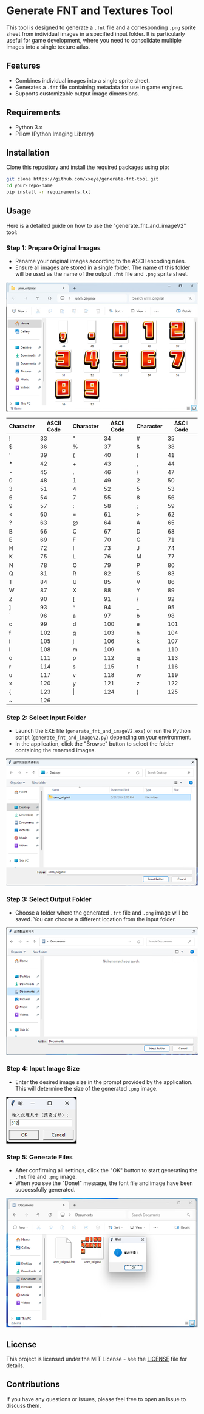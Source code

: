 # Generate FNT and Textures Tool

This tool is designed to generate a `.fnt` file and a corresponding `.png` sprite sheet from individual images in a specified input folder. It is particularly useful for game development, where you need to consolidate multiple images into a single texture atlas.

## Features

- Combines individual images into a single sprite sheet.
- Generates a `.fnt` file containing metadata for use in game engines.
- Supports customizable output image dimensions.

## Requirements

- Python 3.x
- Pillow (Python Imaging Library)

## Installation

Clone this repository and install the required packages using pip:

```bash
git clone https://github.com/xxeye/generate-fnt-tool.git
cd your-repo-name
pip install -r requirements.txt
```

## Usage

Here is a detailed guide on how to use the "generate_fnt_and_imageV2" tool:

### Step 1: Prepare Original Images

- Rename your original images according to the ASCII encoding rules.
- Ensure all images are stored in a single folder. The name of this folder will be used as the name of the output `.fnt` file and `.png` sprite sheet.


![image](https://github.com/xxeye/generate-fnt-tool/blob/main/image/Pasted%20image%2020240521141742.png)

| Character | ASCII Code | Character | ASCII Code | Character | ASCII Code |
|-----------|------------|-----------|------------|-----------|------------|
| !         | 33         | "         | 34         | #         | 35         |
| $         | 36         | %         | 37         | &         | 38         |
| '         | 39         | (         | 40         | )         | 41         |
| *         | 42         | +         | 43         | ,         | 44         |
| -         | 45         | .         | 46         | /         | 47         |
| 0         | 48         | 1         | 49         | 2         | 50         |
| 3         | 51         | 4         | 52         | 5         | 53         |
| 6         | 54         | 7         | 55         | 8         | 56         |
| 9         | 57         | :         | 58         | ;         | 59         |
| <         | 60         | =         | 61         | >         | 62         |
| ?         | 63         | @         | 64         | A         | 65         |
| B         | 66         | C         | 67         | D         | 68         |
| E         | 69         | F         | 70         | G         | 71         |
| H         | 72         | I         | 73         | J         | 74         |
| K         | 75         | L         | 76         | M         | 77         |
| N         | 78         | O         | 79         | P         | 80         |
| Q         | 81         | R         | 82         | S         | 83         |
| T         | 84         | U         | 85         | V         | 86         |
| W         | 87         | X         | 88         | Y         | 89         |
| Z         | 90         | [         | 91         | \         | 92         |
| ]         | 93         | ^         | 94         | _         | 95         |
| `         | 96         | a         | 97         | b         | 98         |
| c         | 99         | d         | 100        | e         | 101        |
| f         | 102        | g         | 103        | h         | 104        |
| i         | 105        | j         | 106        | k         | 107        |
| l         | 108        | m         | 109        | n         | 110        |
| o         | 111        | p         | 112        | q         | 113        |
| r         | 114        | s         | 115        | t         | 116        |
| u         | 117        | v         | 118        | w         | 119        |
| x         | 120        | y         | 121        | z         | 122        |
| {         | 123        | &#124;    | 124        | }         | 125        |
| ~         | 126        |           |            |           |            |


### Step 2: Select Input Folder

- Launch the EXE file (`generate_fnt_and_imageV2.exe`) or run the Python script (`generate_fnt_and_imageV2.py`) depending on your environment.
- In the application, click the "Browse" button to select the folder containing the renamed images.

![image](https://github.com/xxeye/generate-fnt-tool/blob/main/image/Pasted%20image%2020240521141822.png)

### Step 3: Select Output Folder

- Choose a folder where the generated `.fnt` file and `.png` image will be saved. You can choose a different location from the input folder.

![image](https://github.com/xxeye/generate-fnt-tool/blob/main/image/Pasted%20image%2020240521141841.png)

### Step 4: Input Image Size

- Enter the desired image size in the prompt provided by the application. This will determine the size of the generated `.png` image.

![image](https://github.com/xxeye/generate-fnt-tool/blob/main/image/Pasted%20image%2020240521141905.png)

### Step 5: Generate Files

- After confirming all settings, click the "OK" button to start generating the `.fnt` file and `.png` image.
- When you see the "Done!" message, the font file and image have been successfully generated.

![image](https://github.com/xxeye/generate-fnt-tool/blob/main/image/Pasted%20image%2020240521141954.png)

## License

This project is licensed under the MIT License - see the [LICENSE](LICENSE) file for details.

## Contributions

If you have any questions or issues, please feel free to open an Issue to discuss them.